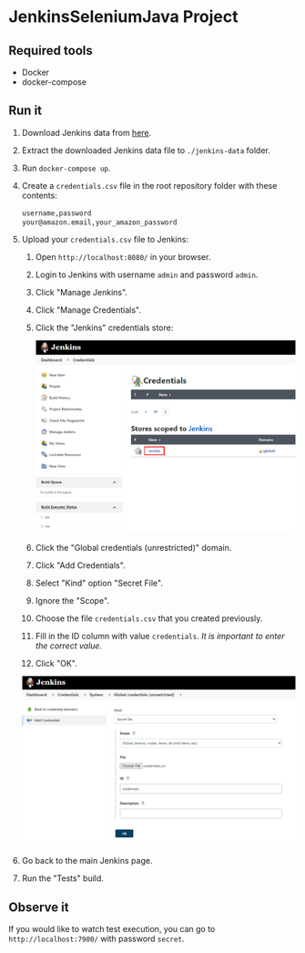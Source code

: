 # JenkinsSeleniumJava Project

## Required tools

* Docker
* docker-compose

## Run it

1. Download Jenkins data from [here](https://drive.google.com/file/d/19dv1ikDC9csGwltyceBUPSqjfMnXqsiw/view?usp=sharing).
2. Extract the downloaded Jenkins data file to `./jenkins-data` folder.
3. Run `docker-compose up`.
4. Create a `credentials.csv` file in the root repository folder with these contents:
   ```csv
   username,password
   your@amazon.email,your_amazon_password
   ```
5. Upload your `credentials.csv` file to Jenkins:
   1. Open `http://localhost:8080/` in your browser.
   2. Login to Jenkins with username `admin` and password `admin`.
   3. Click "Manage Jenkins".
   4. Click "Manage Credentials".
   5. Click the "Jenkins" credentials store:
      
      ![jenkins-credentials-store.png](images/jenkins-credentials-store.png)
   6. Click the "Global credentials (unrestricted)" domain.
   7. Click "Add Credentials".
   8. Select "Kind" option "Secret File".
   9. Ignore the "Scope".
   10. Choose the file `credentials.csv` that you created previously.
   11. Fill in the ID column with value `credentials`. *It is important to enter the correct value.*
   12. Click "OK".
      
      ![credentials-final.png](images/credentials-final.png)
6. Go back to the main Jenkins page.
7. Run the "Tests" build.

## Observe it

If you would like to watch test execution, you can go to `http://localhost:7900/` with password `secret`.
